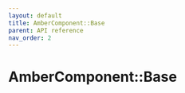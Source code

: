 ```yaml
---
layout: default
title: AmberComponent::Base
parent: API reference
nav_order: 2
---
```


# AmberComponent::Base